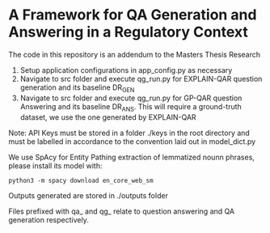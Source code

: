 <h1>A Framework for QA Generation and Answering in a Regulatory Context</h1>

The code in this repository is an addendum to the Masters Thesis Research

1) Setup application configurations in app_config.py as necessary
2) Navigate to src folder and execute qg_run.py for EXPLAIN-QAR question generation and its baseline DR<sub>GEN</sub>
3) Navigate to src folder and execute qg_run.py for GP-QAR question Answering and its baseline DR<sub>ANS</sub>. This will require a ground-truth dataset, we use the one generated by EXPLAIN-QAR

Note: API Keys must be stored in a folder ./keys in the root directory and must be labelled in accordance to the convention laid out in model_dict.py

We use SpAcy for Entity Pathing extraction of lemmatized nounn phrases, please install its model with:
```
python3 -m spacy download en_core_web_sm
```

Outputs generated are stored in ./outputs folder 

Files prefixed with qa_ and qg_ relate to question answering and QA generation respectively.


